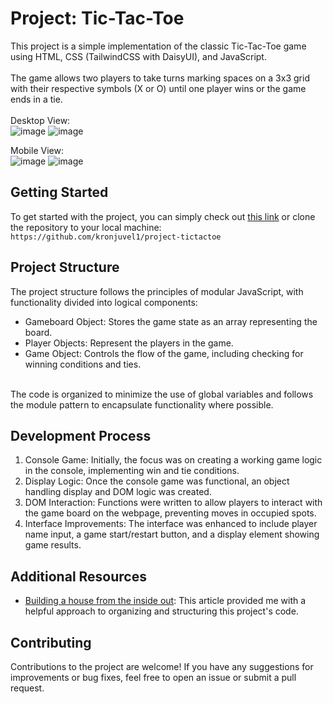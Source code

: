 # Project: Tic-Tac-Toe
This project is a simple implementation of the classic Tic-Tac-Toe game using HTML, CSS (TailwindCSS with DaisyUI), and JavaScript. <br><br> The game allows two players to take turns marking spaces on a 3x3 grid with their respective symbols (X or O) until one player wins or the game ends in a tie.
<br><br>
Desktop View: <br>
![image](https://github.com/kronjuvel1/project-tictactoe/assets/98591107/fb24003c-8400-4ed5-bdd2-c4a925e115d0)
![image](https://github.com/kronjuvel1/project-tictactoe/assets/98591107/40a8da50-ae4d-4903-b9ba-9d343e1c1b95)

Mobile View: <br>
![image](https://github.com/kronjuvel1/project-tictactoe/assets/98591107/51602b2b-feb0-4b70-83d1-43522b7589d6)
![image](https://github.com/kronjuvel1/project-tictactoe/assets/98591107/207c15c5-51e9-43f6-be14-b734fc7fa5e1)






## Getting Started
To get started with the project, you can simply check out [this link](https://kronjuvel1.github.io/project-tictactoe/) or clone the repository to your local machine:
`https://github.com/kronjuvel1/project-tictactoe`

## Project Structure
The project structure follows the principles of modular JavaScript, with functionality divided into logical components:

- Gameboard Object: Stores the game state as an array representing the board.
- Player Objects: Represent the players in the game.
- Game Object: Controls the flow of the game, including checking for winning conditions and ties.
<br> 
The code is organized to minimize the use of global variables and follows the module pattern to encapsulate functionality where possible.

## Development Process
1. Console Game: Initially, the focus was on creating a working game logic in the console, implementing win and tie conditions.
2. Display Logic: Once the console game was functional, an object handling display and DOM logic was created.
3. DOM Interaction: Functions were written to allow players to interact with the game board on the webpage, preventing moves in occupied spots.
4. Interface Improvements: The interface was enhanced to include player name input, a game start/restart button, and a display element showing game results.

## Additional Resources
- [Building a house from the inside out](https://www.ayweb.dev/blog/building-a-house-from-the-inside-out): This article provided me with a helpful approach to organizing and structuring this project's code.

## Contributing
Contributions to the project are welcome! If you have any suggestions for improvements or bug fixes, feel free to open an issue or submit a pull request.
